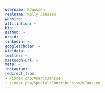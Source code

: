 ```yaml
---
username: KJanssen
realname: Kelly Janssen
website: ~
affiliation: ~
bio: ~
github: ~
orcid: ~
linkedin: ~
googlescholar: ~
wikidata: ~
twitter: ~
mastodon-url: ~
meta: ~
instagram: ~
redirect_from:
- /index.php/User:KJanssen
- /index.php/Special:Contributions/KJanssen
---
```

